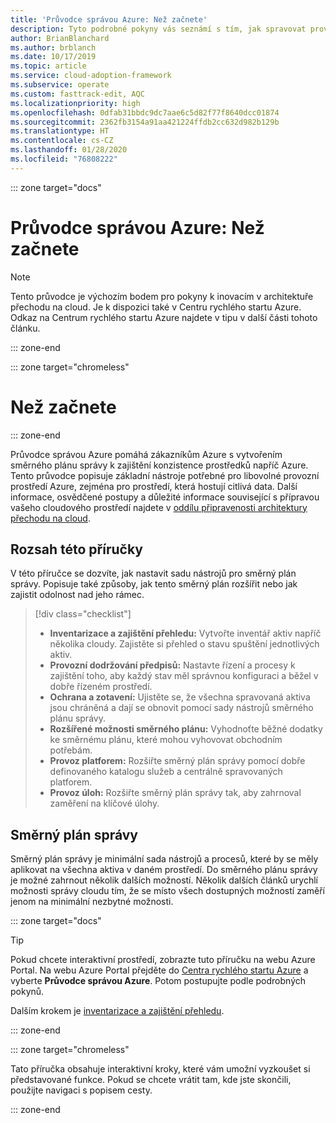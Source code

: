 ```yaml
---
title: 'Průvodce správou Azure: Než začnete'
description: Tyto podrobné pokyny vás seznámí s tím, jak spravovat provoz Azure.
author: BrianBlanchard
ms.author: brblanch
ms.date: 10/17/2019
ms.topic: article
ms.service: cloud-adoption-framework
ms.subservice: operate
ms.custom: fasttrack-edit, AQC
ms.localizationpriority: high
ms.openlocfilehash: 0dfab31bbdc9dc7aae6c5d82f77f8640dcc01874
ms.sourcegitcommit: 2362fb3154a91aa421224ffdb2cc632d982b129b
ms.translationtype: HT
ms.contentlocale: cs-CZ
ms.lasthandoff: 01/28/2020
ms.locfileid: "76808222"
---
```

::: zone target="docs"

# <a name="azure-management-guide-before-you-start"></a>Průvodce správou Azure: Než začnete

> [!NOTE]
> Tento průvodce je výchozím bodem pro pokyny k inovacím v architektuře přechodu na cloud. Je k dispozici také v Centru rychlého startu Azure. Odkaz na Centrum rychlého startu Azure najdete v tipu v další části tohoto článku.

::: zone-end

::: zone target="chromeless"

# <a name="before-you-start"></a>Než začnete

::: zone-end

Průvodce správou Azure pomáhá zákazníkům Azure s vytvořením směrného plánu správy k zajištění konzistence prostředků napříč Azure. Tento průvodce popisuje základní nástroje potřebné pro libovolné provozní prostředí Azure, zejména pro prostředí, která hostují citlivá data. Další informace, osvědčené postupy a důležité informace související s přípravou vašeho cloudového prostředí najdete v [oddílu připravenosti architektury přechodu na cloud](../index.md).

## <a name="scope-of-this-guide"></a>Rozsah této příručky

V této příručce se dozvíte, jak nastavit sadu nástrojů pro směrný plán správy. Popisuje také způsoby, jak tento směrný plán rozšířit nebo jak zajistit odolnost nad jeho rámec.

> [!div class="checklist"]
>
> - **Inventarizace a zajištění přehledu:** Vytvořte inventář aktiv napříč několika cloudy. Zajistěte si přehled o stavu spuštění jednotlivých aktiv.
> - **Provozní dodržování předpisů:** Nastavte řízení a procesy k zajištění toho, aby každý stav měl správnou konfiguraci a běžel v dobře řízeném prostředí.
> - **Ochrana a zotavení:** Ujistěte se, že všechna spravovaná aktiva jsou chráněná a dají se obnovit pomocí sady nástrojů směrného plánu správy.
> - **Rozšířené možnosti směrného plánu:** Vyhodnoťte běžné dodatky ke směrnému plánu, které mohou vyhovovat obchodním potřebám.
> - **Provoz platforem:** Rozšiřte směrný plán správy pomocí dobře definovaného katalogu služeb a centrálně spravovaných platforem.
> - **Provoz úloh:** Rozšiřte směrný plán správy tak, aby zahrnoval zaměření na klíčové úlohy.

## <a name="management-baseline"></a>Směrný plán správy

Směrný plán správy je minimální sada nástrojů a procesů, které by se měly aplikovat na všechna aktiva v daném prostředí. Do směrného plánu správy je možné zahrnout několik dalších možností. Několik dalších článků urychlí možnosti správy cloudu tím, že se místo všech dostupných možností zaměří jenom na minimální nezbytné možnosti.

::: zone target="docs"

> [!TIP]
> Pokud chcete interaktivní prostředí, zobrazte tuto příručku na webu Azure Portal. Na webu Azure Portal přejděte do [Centra rychlého startu Azure](https://portal.azure.com/?feature.quickstart=true#blade/Microsoft_Azure_Resources/QuickstartCenterBlade) a vyberte **Průvodce správou Azure**. Potom postupujte podle podrobných pokynů.

Dalším krokem je [inventarizace a zajištění přehledu](./inventory.md).

::: zone-end

::: zone target="chromeless"

Tato příručka obsahuje interaktivní kroky, které vám umožní vyzkoušet si představované funkce. Pokud se chcete vrátit tam, kde jste skončili, použijte navigaci s popisem cesty.

::: zone-end
